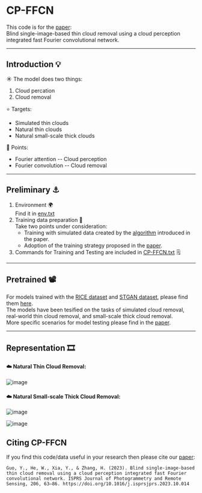 # CP-FFCN

This code is for the [paper](https://doi.org/10.1016/j.isprsjprs.2023.10.014):   
Blind single-image-based thin cloud removal using a cloud perception integrated fast Fourier convolutional network.  
****

## Introduction :bulb:

:sunny: The model does two things:  
  1. Cloud percation  
  2. Cloud removal

:star: Targets:  
  - Simulated thin clouds  
  - Natural thin clouds  
  - Natural small-scale thick clouds

:dizzy: Points:
  + Fourier attention -- Cloud perception  
  + Fourier convolution -- Cloud removal  
  

****
## Preliminary :anchor:

  1. Environment :earth_africa:  
     Find it in [env.txt](https://github.com/Merryguoguo/CP-FFCN/blob/main/env.txt)  
  2. Training data preparation :pushpin:  
     Take two points under consideration:  
     - Training with simulated data created by the [algorithm](https://github.com/Merryguoguo/Simu-clouds.git) introduced in the paper.
     - Adoption of the training strategy proposed in the [paper](https://doi.org/10.1016/j.isprsjprs.2023.10.014).  
  3. Commands for Training and Testing are included in [CP-FFCN.txt](https://github.com/Merryguoguo/CP-FFCN/blob/main/CP-FFCN.txt) :spiral_notepad: 
**** 
## Pretrained :film_projector:
For models trained with the [RICE dataset](https://paperswithcode.com/dataset/rice) and [STGAN dataset](https://openaccess.thecvf.com/content_WACV_2020/papers/Sarukkai_Cloud_Removal_from_Satellite_Images_using_Spatiotemporal_Generator_Networks_WACV_2020_paper.pdf), please find them [here](https://drive.google.com/file/d/12IXY2asM2aREp9BMJNzHR-qnpdR5Nkbz/view?usp=drive_link).  
The models have been tesified on the tasks of simulated cloud removal, real-world thin cloud removal, and small-scale thick cloud removal.  
More specific scenarios for model testing please find in the [paper](https://doi.org/10.1016/j.isprsjprs.2023.10.014).
**** 
## Representation :film_strip:
#### :cloud: Natural Thin Cloud Removal:  
![image](https://github.com/Merryguoguo/CP-FFCN/assets/54757576/a9d4b57b-c02c-4fab-a720-97cc669a8b70)  

#### :cloud: Natural Small-scale Thick Cloud Removal:  
![image](https://github.com/Merryguoguo/CP-FFCN/assets/54757576/6b57f15f-1520-4f5e-898e-e28c6f5b978f)  
  
![image](https://github.com/Merryguoguo/CP-FFCN/assets/54757576/cc24cc7c-8579-431d-8b5e-75aa49148067)

## Citing CP-FFCN
If you find this code/data useful in your research then please cite our [paper](https://doi.org/10.1016/j.isprsjprs.2023.10.014):
```
Guo, Y., He, W., Xia, Y., & Zhang, H. (2023). Blind single-image-based thin cloud removal using a cloud perception integrated fast Fourier convolutional network. ISPRS Journal of Photogrammetry and Remote Sensing, 206, 63–86. https://doi.org/10.1016/j.isprsjprs.2023.10.014
```
